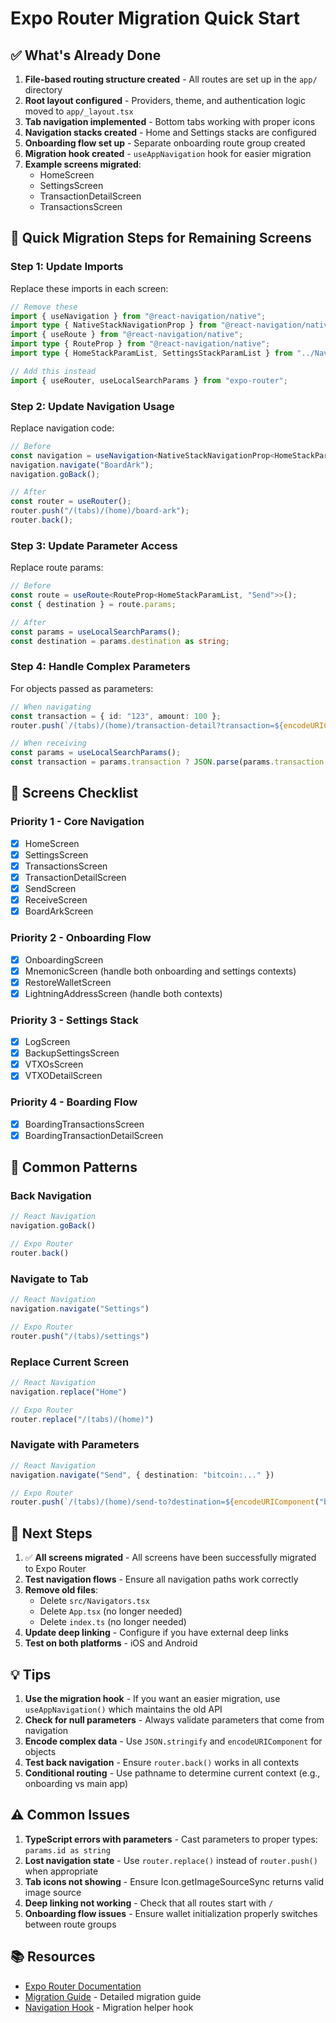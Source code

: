# Expo Router Migration Quick Start

## ✅ What's Already Done

1. **File-based routing structure created** - All routes are set up in the `app/` directory
2. **Root layout configured** - Providers, theme, and authentication logic moved to `app/_layout.tsx`
3. **Tab navigation implemented** - Bottom tabs working with proper icons
4. **Navigation stacks created** - Home and Settings stacks are configured
5. **Onboarding flow set up** - Separate onboarding route group created
6. **Migration hook created** - `useAppNavigation` hook for easier migration
7. **Example screens migrated**:
   - HomeScreen
   - SettingsScreen
   - TransactionDetailScreen
   - TransactionsScreen

## 🚀 Quick Migration Steps for Remaining Screens

### Step 1: Update Imports

Replace these imports in each screen:
```typescript
// Remove these
import { useNavigation } from "@react-navigation/native";
import type { NativeStackNavigationProp } from "@react-navigation/native-stack";
import { useRoute } from "@react-navigation/native";
import type { RouteProp } from "@react-navigation/native";
import type { HomeStackParamList, SettingsStackParamList } from "../Navigators";

// Add this instead
import { useRouter, useLocalSearchParams } from "expo-router";
```

### Step 2: Update Navigation Usage

Replace navigation code:
```typescript
// Before
const navigation = useNavigation<NativeStackNavigationProp<HomeStackParamList>>();
navigation.navigate("BoardArk");
navigation.goBack();

// After
const router = useRouter();
router.push("/(tabs)/(home)/board-ark");
router.back();
```

### Step 3: Update Parameter Access

Replace route params:
```typescript
// Before
const route = useRoute<RouteProp<HomeStackParamList, "Send">>();
const { destination } = route.params;

// After
const params = useLocalSearchParams();
const destination = params.destination as string;
```

### Step 4: Handle Complex Parameters

For objects passed as parameters:
```typescript
// When navigating
const transaction = { id: "123", amount: 100 };
router.push(`/(tabs)/(home)/transaction-detail?transaction=${encodeURIComponent(JSON.stringify(transaction))}`);

// When receiving
const params = useLocalSearchParams();
const transaction = params.transaction ? JSON.parse(params.transaction as string) : null;
```

## 📝 Screens Checklist

### Priority 1 - Core Navigation
- [x] HomeScreen
- [x] SettingsScreen 
- [x] TransactionsScreen
- [x] TransactionDetailScreen
- [x] SendScreen
- [x] ReceiveScreen
- [x] BoardArkScreen

### Priority 2 - Onboarding Flow
- [x] OnboardingScreen
- [x] MnemonicScreen (handle both onboarding and settings contexts)
- [x] RestoreWalletScreen
- [x] LightningAddressScreen (handle both contexts)

### Priority 3 - Settings Stack
- [x] LogScreen
- [x] BackupSettingsScreen
- [x] VTXOsScreen
- [x] VTXODetailScreen

### Priority 4 - Boarding Flow
- [x] BoardingTransactionsScreen
- [x] BoardingTransactionDetailScreen

## 🔧 Common Patterns

### Back Navigation
```typescript
// React Navigation
navigation.goBack()

// Expo Router
router.back()
```

### Navigate to Tab
```typescript
// React Navigation
navigation.navigate("Settings")

// Expo Router
router.push("/(tabs)/settings")
```

### Replace Current Screen
```typescript
// React Navigation
navigation.replace("Home")

// Expo Router
router.replace("/(tabs)/(home)")
```

### Navigate with Parameters
```typescript
// React Navigation
navigation.navigate("Send", { destination: "bitcoin:..." })

// Expo Router
router.push(`/(tabs)/(home)/send-to?destination=${encodeURIComponent("bitcoin:...")}`)
```

## 🎯 Next Steps

1. ✅ **All screens migrated** - All screens have been successfully migrated to Expo Router
2. **Test navigation flows** - Ensure all navigation paths work correctly
3. **Remove old files**:
   - Delete `src/Navigators.tsx`
   - Delete `App.tsx` (no longer needed)
   - Delete `index.ts` (no longer needed)
4. **Update deep linking** - Configure if you have external deep links
5. **Test on both platforms** - iOS and Android

## 💡 Tips

1. **Use the migration hook** - If you want an easier migration, use `useAppNavigation()` which maintains the old API
2. **Check for null parameters** - Always validate parameters that come from navigation
3. **Encode complex data** - Use `JSON.stringify` and `encodeURIComponent` for objects
4. **Test back navigation** - Ensure `router.back()` works in all contexts
5. **Conditional routing** - Use pathname to determine current context (e.g., onboarding vs main app)

## ⚠️ Common Issues

1. **TypeScript errors with parameters** - Cast parameters to proper types: `params.id as string`
2. **Lost navigation state** - Use `router.replace()` instead of `router.push()` when appropriate
3. **Tab icons not showing** - Ensure Icon.getImageSourceSync returns valid image source
4. **Deep linking not working** - Check that all routes start with `/`
5. **Onboarding flow issues** - Ensure wallet initialization properly switches between route groups

## 📚 Resources

- [Expo Router Documentation](https://docs.expo.dev/router/introduction/)
- [Migration Guide](./EXPO_ROUTER_MIGRATION.md) - Detailed migration guide
- [Navigation Hook](./src/hooks/useAppNavigation.ts) - Migration helper hook